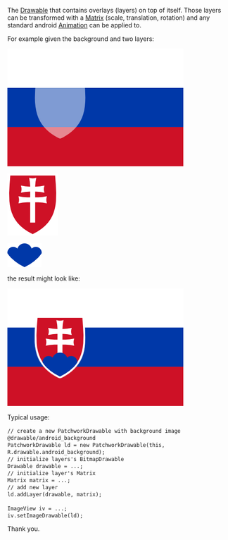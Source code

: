 The [Drawable][] that contains overlays (layers) on top of itself.
Those layers can be transformed with a [Matrix][] (scale, translation, rotation) and
any standard android [Animation][] can be applied to.

For example given the background and two layers:

![properties](PatchworkDrawableExample/res/drawable-mdpi/background.png)

![properties](PatchworkDrawableExample/res/drawable-mdpi/layer0.png)

![properties](PatchworkDrawableExample/res/drawable-mdpi/layer1.png)

the result might look like:

![properties](images/flag.png)


Typical usage:

    // create a new PatchworkDrawable with background image @drawable/android_background
    PatchworkDrawable ld = new PatchworkDrawable(this, R.drawable.android_background);
    // initialize layers's BitmapDrawable
    Drawable drawable = ...;
    // initialize layer's Matrix
    Matrix matrix = ...;
    // add new layer
    ld.addLayer(drawable, matrix);

    ImageView iv = ...;
    iv.setImageDrawable(ld);

Thank you.

[Drawable]: http://developer.android.com/reference/android/graphics/drawable/Drawable.html
[Matrix]: http://developer.android.com/reference/android/graphics/Matrix.html
[Animation]: http://developer.android.com/reference/android/view/animation/Animation.html
